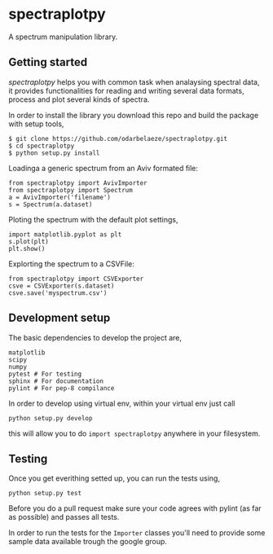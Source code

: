 spectraplotpy
=============

A spectrum manipulation library.

Getting started
---------------

*spectraplotpy* helps you with common task when analaysing spectral data,
it provides functionalities for reading and writing several data formats,
process and plot several kinds of spectra.

In order to install the library you download this repo and build the package
with setup tools,

    $ git clone https://github.com/odarbelaeze/spectraplotpy.git
    $ cd spectraplotpy
    $ python setup.py install

Loadinga a generic spectrum from an Aviv formated file:

    from spectraplotpy import AvivImporter
    from spectraplotpy import Spectrum
    a = AvivImporter('filename')
    s = Spectrum(a.dataset)

Ploting the spectrum with the default plot settings,

    import matplotlib.pyplot as plt
    s.plot(plt)
    plt.show()

Explorting the spectrum to a CSVFile:

    from spectraplotpy import CSVExporter
    csve = CSVExporter(s.dataset)
    csve.save('myspectrum.csv')


Development setup
-----------------

The basic dependencies to develop the project are,

    matplotlib
    scipy
    numpy
    pytest # For testing
    sphinx # For documentation
    pylint # For pep-8 compilance

In order to develop using virtual env, within your virtual env just call

    python setup.py develop

this will allow you to do `import spectraplotpy` anywhere in your filesystem.

Testing
-------

Once you get everithing setted up, you can run the tests using,

    python setup.py test

Before you do a pull request make sure your code agrees with pylint
(as far as possible) and passes all tests.

In order to run the tests for the `Importer` classes you'll need to
provide some sample data available trough the google group.
